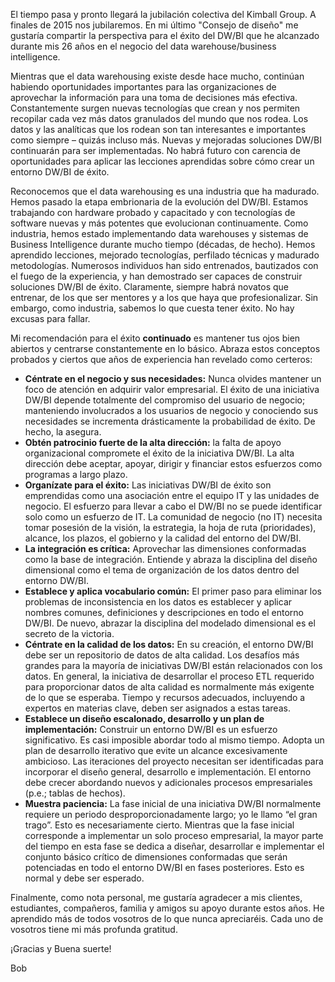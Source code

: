 ﻿---
UniqueId: JpjtNSvDiZ
Title: "Consejo de diseño #178: Conceptos probados y ciertos para el éxito del DW-BI"
Url: 2015/conceptos-probados-y-ciertos-datawarehouse-businessintelligence.html
Date: 2016-12-24T02:15:23.8712912+01:00
SecondaryDate: 2015-10-01T00:00:00.0000000
Description: "Mi recomendación para el éxito continuado es mantener tus ojos bien abiertos y centrarse constantemente en lo básico. Abraza estos conceptos probados y ciertos que años de experiencia han revelado como certeros."
Author: Bob Becker
Category: Fundamentos Business Intelligence
RelatedUrl: http://www.kimballgroup.com/2015/10/design-tip-178-tried-and-true-concepts-for-dw-bi-success/

---
El tiempo pasa y pronto llegará la jubilación colectiva del Kimball Group. A finales de 2015 nos jubilaremos. En mi último "Consejo de diseño" me gustaría compartir la perspectiva para el éxito del DW/BI que he alcanzado durante mis 26 años en el negocio del data warehouse/business intelligence.

Mientras que el data warehousing existe desde hace mucho, continúan habiendo oportunidades importantes para las organizaciones de aprovechar la información para una toma de decisiones más efectiva. Constantemente surgen nuevas tecnologías que crean y nos permiten recopilar cada vez más datos granulados del mundo que nos rodea. Los datos y las analíticas que los rodean son tan interesantes e importantes como siempre – quizás incluso más. Nuevas y mejoradas soluciones DW/BI continuarán para ser implementadas. No habrá futuro con carencia de oportunidades para aplicar las lecciones aprendidas sobre cómo crear un entorno DW/BI de éxito.

Reconocemos que el data warehousing es una industria que ha madurado. Hemos pasado la etapa embrionaria de la evolución del DW/BI. Estamos trabajando con hardware probado y capacitado y con tecnologías de software nuevas y más potentes que evolucionan continuamente. Como industria, hemos estado implementando data warehouses y sistemas de Business Intelligence durante mucho tiempo (décadas, de hecho). Hemos aprendido lecciones, mejorado tecnologías, perfilado técnicas y madurado metodologías. Numerosos individuos han sido entrenados, bautizados con el fuego de la experiencia, y han demostrado ser capaces de construir soluciones DW/BI de éxito. Claramente, siempre habrá novatos que entrenar, de los que ser mentores y a los que haya que profesionalizar. Sin embargo, como industria, sabemos lo que cuesta tener éxito. No hay excusas para fallar.

Mi recomendación para el éxito **continuado** es mantener tus ojos bien abiertos y centrarse constantemente en lo básico. Abraza estos conceptos probados y ciertos que años de experiencia han revelado como certeros:

- **Céntrate en el negocio y sus necesidades:** Nunca olvides mantener un foco  de atención en adquirir valor empresarial. El éxito de una iniciativa DW/BI depende totalmente del compromiso del usuario de negocio; manteniendo involucrados a los usuarios de negocio y conociendo sus necesidades se incrementa drásticamente la probabilidad de éxito. De hecho, la asegura.
- **Obtén patrocinio fuerte de la alta dirección:** la falta de apoyo organizacional compromete el éxito de la iniciativa DW/BI. La alta dirección debe aceptar, apoyar, dirigir y financiar estos esfuerzos como programas a largo plazo. 
- **Organízate para el éxito:** Las iniciativas DW/BI de éxito son emprendidas como una asociación entre el equipo IT y las unidades de negocio. El esfuerzo para llevar a cabo el DW/BI no se puede identificar solo como un esfuerzo de IT. La comunidad de negocio (no IT) necesita tomar posesión de la visión, la estrategia, la hoja de ruta (prioridades), alcance, los plazos, el gobierno y la calidad del entorno del DW/BI.
- **La integración es crítica:** Aprovechar las dimensiones conformadas como la base de integración. Entiende y abraza la disciplina del diseño dimensional como el tema de organización de los datos dentro del entorno DW/BI.
- **Establece y aplica vocabulario común:** El primer paso para eliminar los problemas de  inconsistencia en los datos es establecer y aplicar nombres comunes, definiciones y descripciones en todo el entorno DW/BI. De nuevo, abrazar la disciplina del modelado dimensional es el secreto de la victoria.
- **Céntrate en la calidad de los datos:** En su creación, el entorno DW/BI debe ser un repositorio de datos de alta calidad. Los desafíos más grandes para la mayoría de iniciativas DW/BI están relacionados con los datos. En general, la iniciativa de desarrollar el proceso ETL requerido para proporcionar datos de alta calidad es normalmente más exigente de lo que se esperaba. Tiempo y recursos adecuados, incluyendo a expertos en materias clave, deben ser asignados a estas tareas.
- **Establece un diseño escalonado, desarrollo y un plan de implementación:** Construir un entorno DW/BI es un esfuerzo significativo. Es casi imposible abordar todo al mismo tiempo.  Adopta un plan de desarrollo iterativo que evite  un alcance excesivamente ambicioso. Las iteraciones del proyecto necesitan ser identificadas para incorporar el diseño general, desarrollo e implementación. El entorno debe crecer abordando nuevos y adicionales procesos empresariales (p.e.; tablas de hechos).
- **Muestra paciencia:** La fase inicial de una iniciativa DW/BI normalmente requiere un periodo desproporcionadamente largo; yo le llamo “el gran trago”. Esto es necesariamente cierto. Mientras que la fase inicial corresponde a implementar un solo proceso empresarial, la mayor parte del tiempo en esta fase se dedica a diseñar, desarrollar e implementar el conjunto básico crítico de dimensiones conformadas que serán potenciadas en todo el entorno DW/BI en fases posteriores. Esto es normal y debe ser esperado.



Finalmente, como nota personal, me gustaría agradecer a mis clientes, estudiantes, compañeros, familia y amigos su apoyo durante estos años. He aprendido más de todos vosotros de lo que nunca apreciaréis. Cada uno de vosotros tiene mi más profunda gratitud.

¡Gracias y Buena suerte!

 Bob